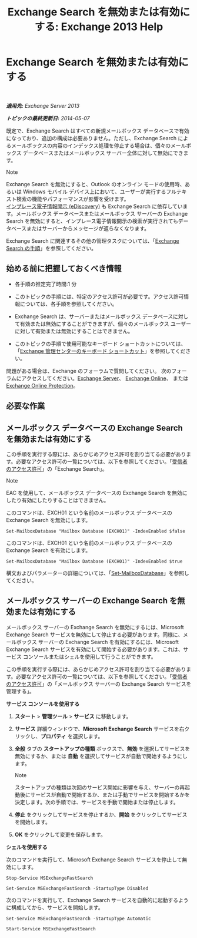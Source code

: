 ﻿---
title: 'Exchange Search を無効または有効にする: Exchange 2013 Help'
TOCTitle: Exchange Search を無効または有効にする
ms:assetid: 195b25be-53fb-4215-90a5-04340d640bcc
ms:mtpsurl: https://technet.microsoft.com/ja-jp/library/Aa996416(v=EXCHG.150)
ms:contentKeyID: 52057799
ms.date: 04/24/2018
mtps_version: v=EXCHG.150
ms.translationtype: HT
---

# Exchange Search を無効または有効にする

 

_**適用先:** Exchange Server 2013_

_**トピックの最終更新日:** 2014-05-07_

既定で、Exchange Search はすべての新規メールボックス データベースで有効になっており、追加の構成は必要ありません。ただし、Exchange Search によるメールボックスの内容のインデックス処理を停止する場合は、個々のメールボックス データベースまたはメールボックス サーバー全体に対して無効にできます。


> [!NOTE]
> Exchange Search を無効にすると、Outlook のオンライン モードの使用時、あるいは Windows モバイル デバイス上において、ユーザーが実行するフルテキスト検索の機能やパフォーマンスが影響を受けます。<BR><A href="https://docs.microsoft.com/ja-jp/exchange/security-and-compliance/in-place-ediscovery/in-place-ediscovery">インプレース電子情報開示 (eDiscovery)</A> も Exchange Search に依存しています。メールボックス データベースまたはメールボックス サーバーの Exchange Search を無効にすると、インプレース電子情報開示の検索が実行されてもデータベースまたはサーバーからメッセージが返らなくなります。



Exchange Search に関連するその他の管理タスクについては、「[Exchange Search の手順](exchange-search-procedures-exchange-2013-help.md)」を参照してください。

## 始める前に把握しておくべき情報

  - 各手順の推定完了時間:1 分

  - このトピックの手順には、特定のアクセス許可が必要です。アクセス許可情報については、各手順を参照してください。

  - Exchange Search は、サーバーまたはメールボックス データベースに対して有効または無効にすることができますが、個々のメールボックス ユーザーに対して有効または無効にすることはできません。

  - このトピックの手順で使用可能なキーボード ショートカットについては、「[Exchange 管理センターのキーボード ショートカット](keyboard-shortcuts-in-the-exchange-admin-center-exchange-online-protection-help.md)」を参照してください。

問題がある場合は、Exchange のフォーラムで質問してください。 次のフォーラムにアクセスしてください。[Exchange Server](https://go.microsoft.com/fwlink/p/?linkid=60612)、 [Exchange Online](https://go.microsoft.com/fwlink/p/?linkid=267542)、 または [Exchange Online Protection](https://go.microsoft.com/fwlink/p/?linkid=285351)。

## 必要な作業

## メールボックス データベースの Exchange Search を無効または有効にする

この手順を実行する際には、あらかじめアクセス許可を割り当てる必要があります。必要なアクセス許可の一覧については、以下を参照してください。「[受信者のアクセス許可](recipients-permissions-exchange-2013-help.md)」の「Exchange Search」。


> [!NOTE]
> EAC を使用して、メールボックス データベースの Exchange Search を無効にしたり有効にしたりすることはできません。



このコマンドは、EXCH01 という名前のメールボックス データベースの Exchange Search を無効にします。

    Set-MailboxDatabase "Mailbox Database (EXCH01)" -IndexEnabled $false

このコマンドは、EXCH01 という名前のメールボックス データベースの Exchange Search を有効にします。

    Set-MailboxDatabase "Mailbox Database (EXCH01)" -IndexEnabled $true

構文およびパラメーターの詳細については、「[Set-MailboxDatabase](https://technet.microsoft.com/ja-jp/library/bb123971\(v=exchg.150\))」を参照してください。

## メールボックス サーバーの Exchange Search を無効または有効にする

メールボックス サーバーの Exchange Search を無効にするには、Microsoft Exchange Search サービスを無効にして停止する必要があります。同様に、メールボックス サーバーの Exchange Search を有効にするには、Microsoft Exchange Search サービスを有効にして開始する必要があります。これは、サービス コンソールまたはシェルを使用して行うことができます。

この手順を実行する際には、あらかじめアクセス許可を割り当てる必要があります。必要なアクセス許可の一覧については、以下を参照してください。「[受信者のアクセス許可](recipients-permissions-exchange-2013-help.md)」の「メールボックス サーバーの Exchange Search サービスを管理する」。

**サービス コンソールを使用する**

1.  <strong>スタート</strong> \> <strong>管理ツール</strong> \> <strong>サービス</strong> に移動します。

2.  <strong>サービス</strong> 詳細ウィンドウで、<strong>Microsoft Exchange Search</strong> サービスを右クリックし、<strong>プロパティ</strong> を選択します。

3.  <strong>全般</strong> タブの <strong>スタートアップの種類</strong> ボックスで、<strong>無効</strong> を選択してサービスを無効にするか、または <strong>自動</strong> を選択してサービスが自動で開始するようにします。
    

    > [!NOTE]
    > スタートアップの種類は次回のサービス開始に影響を与え、サーバーの再起動後にサービスが自動で開始するか、または手動でサービスを開始するかを決定します。次の手順では、サービスを手動で開始または停止します。



4.  <strong>停止</strong> をクリックしてサービスを停止するか、<strong>開始</strong> をクリックしてサービスを開始します。

5.  <strong>OK</strong> をクリックして変更を保存します。

**シェルを使用する**

次のコマンドを実行して、Microsoft Exchange Search サービスを停止して無効にします。
```
Stop-Service MSExchangeFastSearch
```
```
Set-Service MSExchangeFastSearch -StartupType Disabled
```

次のコマンドを実行して、Exchange Search サービスを自動的に起動するように構成してから、サービスを開始します。
```
Set-Service MSExchangeFastSearch -StartupType Automatic
```
```
Start-Service MSExchangeFastSearch
```

